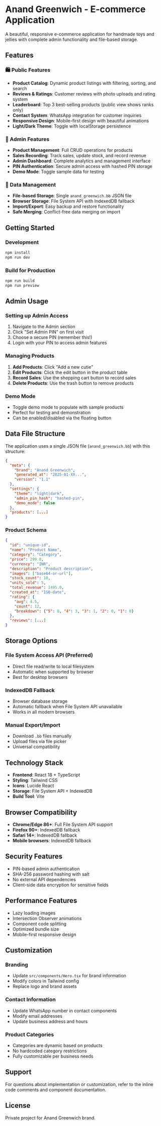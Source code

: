 # Anand Greenwich - E-commerce Application

A beautiful, responsive e-commerce application for handmade toys and jellies with complete admin functionality and file-based storage.

## Features

### 🛍️ Public Features
- **Product Catalog**: Dynamic product listings with filtering, sorting, and search
- **Reviews & Ratings**: Customer reviews with photo uploads and rating system
- **Leaderboard**: Top 3 best-selling products (public view shows ranks only)
- **Contact System**: WhatsApp integration for customer inquiries
- **Responsive Design**: Mobile-first design with beautiful animations
- **Light/Dark Theme**: Toggle with localStorage persistence

### 🔧 Admin Features
- **Product Management**: Full CRUD operations for products
- **Sales Recording**: Track sales, update stock, and record revenue
- **Admin Dashboard**: Complete analytics and management interface
- **PIN Authentication**: Secure admin access with hashed PIN storage
- **Demo Mode**: Toggle sample data for testing

### 💾 Data Management
- **File-based Storage**: Single `anand_greenwich.bb` JSON file
- **Browser Storage**: File System API with IndexedDB fallback
- **Import/Export**: Easy backup and restore functionality
- **Safe Merging**: Conflict-free data merging on import

## Getting Started

### Development
```bash
npm install
npm run dev
```

### Build for Production
```bash
npm run build
npm run preview
```

## Admin Usage

### Setting up Admin Access
1. Navigate to the Admin section
2. Click "Set Admin PIN" on first visit
3. Choose a secure PIN (remember this!)
4. Login with your PIN to access admin features

### Managing Products
1. **Add Products**: Click "Add a new cutie"
2. **Edit Products**: Click the edit button in the product table
3. **Record Sales**: Use the shopping cart button to record sales
4. **Delete Products**: Use the trash button to remove products

### Demo Mode
- Toggle demo mode to populate with sample products
- Perfect for testing and demonstration
- Can be enabled/disabled via the floating button

## Data File Structure

The application uses a single JSON file (`anand_greenwich.bb`) with this structure:

```json
{
  "meta": {
    "brand": "Anand Greenwich",
    "generated_at": "2025-01-XX...",
    "version": "1.1"
  },
  "settings": {
    "theme": "light|dark",
    "admin_pin_hash": "hashed-pin",
    "demo_mode": false
  },
  "products": [...]
}
```

### Product Schema
```json
{
  "id": "unique-id",
  "name": "Product Name",
  "category": "Category",
  "price": 299.0,
  "currency": "INR",
  "description": "Product description",
  "images": ["base64-or-url"],
  "stock_count": 10,
  "units_sold": 5,
  "total_revenue": 1495.0,
  "created_at": "ISO-date",
  "rating": {
    "avg": 4.5,
    "count": 12,
    "breakdown": {"5": 8, "4": 3, "3": 1, "2": 0, "1": 0}
  },
  "reviews": [...]
}
```

## Storage Options

### File System Access API (Preferred)
- Direct file read/write to local filesystem
- Automatic when supported by browser
- Best for desktop browsers

### IndexedDB Fallback
- Browser database storage
- Automatic fallback when File System API unavailable
- Works in all modern browsers

### Manual Export/Import
- Download `.bb` files manually
- Upload files via file picker
- Universal compatibility

## Technology Stack

- **Frontend**: React 18 + TypeScript
- **Styling**: Tailwind CSS
- **Icons**: Lucide React
- **Storage**: File System API + IndexedDB
- **Build Tool**: Vite

## Browser Compatibility

- **Chrome/Edge 86+**: Full File System API support
- **Firefox 90+**: IndexedDB fallback
- **Safari 14+**: IndexedDB fallback
- **Mobile browsers**: IndexedDB fallback

## Security Features

- PIN-based admin authentication
- SHA-256 password hashing with salt
- No external API dependencies
- Client-side data encryption for sensitive fields

## Performance Features

- Lazy loading images
- Intersection Observer animations
- Component code splitting
- Optimized bundle size
- Mobile-first responsive design

## Customization

### Branding
- Update `src/components/Hero.tsx` for brand information
- Modify colors in Tailwind config
- Replace logo and brand assets

### Contact Information
- Update WhatsApp number in contact components
- Modify email addresses
- Update business address and hours

### Product Categories
- Categories are dynamic based on products
- No hardcoded category restrictions
- Fully customizable per business needs

## Support

For questions about implementation or customization, refer to the inline code comments and component documentation.

## License

Private project for Anand Greenwich brand.